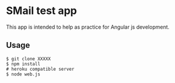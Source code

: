 # SMail test app

This app is intended to help as practice for Angular js development.

## Usage

    $ git clone XXXXX
    $ npm install
    # heroku compatible server
    $ node web.js